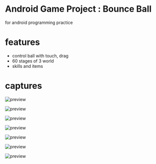 # Android Game Project : Bounce Ball
 
 for android programming practice

# features

* control ball with touch, drag
* 60 stages of 3 world
* skills and items

# captures
![preview](https://github.com/BaeJuneHyuck/AndroidGame_BounceBall/blob/master/capture/1.jpg?raw=true)

![preview](https://github.com/BaeJuneHyuck/AndroidGame_BounceBall/blob/master/capture/2.jpg?raw=true)

![preview](https://github.com/BaeJuneHyuck/AndroidGame_BounceBall/blob/master/capture/3.jpg?raw=true)

![preview](https://github.com/BaeJuneHyuck/AndroidGame_BounceBall/blob/master/capture/4.jpg?raw=true)

![preview](https://github.com/BaeJuneHyuck/AndroidGame_BounceBall/blob/master/capture/5.jpg?raw=true)

![preview](https://github.com/BaeJuneHyuck/AndroidGame_BounceBall/blob/master/capture/6.jpg?raw=true)

![preview](https://github.com/BaeJuneHyuck/AndroidGame_BounceBall/blob/master/capture/7.jpg?raw=true)
